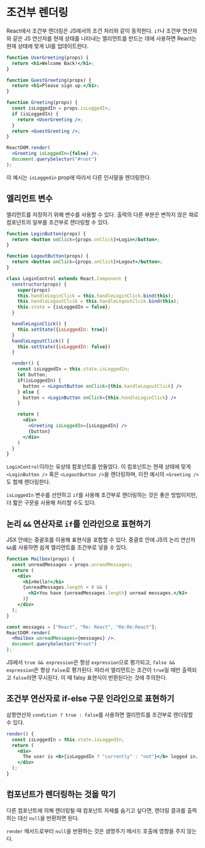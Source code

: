 # 조건부 렌더링

React에서 조건부 렌더링은 JS에서의 조건 처리와 같이 동작한다. `if`나 조건부 연산자와 같은 JS 연산자를 현재 상태를 나타내는 엘리먼트를 만드는 데에 사용하면 React는 현재 상태에 맞게 UI를 업데이트한다.

```jsx
function UserGreeting(props) {
  return <h1>Welcome Back!</h1>;
}

function GuestGreeting(props) {
  return <h1>Please sign up.</h1>;
}

function Greeting(props) {
  const isLoggedIn = props.isLoggedIn;
  if (isLoggedIn) {
    return <UserGreeting />;
  }
  return <GuestGreeting />;
}

ReactDOM.render(
  <Greeting isLoggedIn={false} />,
  document.querySelector("#root")
);
```

이 예시는 `isLoggedin` prop에 따라서 다른 인사말을 렌더링한다.

## 엘리먼트 변수

엘리먼트를 저장하기 위해 변수를 사용할 수 있다. 출력의 다른 부분은 변하지 않은 채로 컴포넌트의 일부를 조건부로 렌더링할 수 있다.

```jsx
function LoginButton(props) {
  return <button onClick={props.onClick}>Login</button>;
}

function LogoutButton(props) {
  return <button onClick={props.onClick}>Logout</button>;
}

class LoginControl extends React.Component {
  constructor(props) {
    super(props)
    this.handleLoginClick = this.handleLoginClick.bind(this);
    this.handleLogoutClcik = this.handleLogoutClcik.bind(this);
    this.state = {isLoggedIn = false};
  }

  handleLoginClick() {
    this.setState({isLoggedIn: true})
  }
  handleLogoutClick() {
    this.setState({isLoggedIn: false})
  }

  render() {
    const isLoggedIn = this.state.isLoggedIn;
    let button;
    if(isLoggedIn) {
      button = <LogoutButton onClick={this.handleLogoutClick} />
    } else {
      button = <LoginButton onClick={this.handleLoginClick} />
    }

    return (
      <div>
        <Greeting isLoggedIn={isLoggedIn} />
        {button}
      </div>
    )
  }
}
```

`LoginControl`이라는 유상태 컴포넌트를 만들었다. 이 컴포넌트는 현재 상태에 맞게 `<LoginButton />` 혹은 `<LogoutButton />`을 렌더링하며, 이전 예시의 `<Greeting />`도 함께 렌더링한다.

`isLoggedIn` 변수를 선언하고 `if`를 사용해 조건부로 렌더링하는 것은 좋은 방법이지만, 더 짧은 구문을 사용해 처리할 수도 있다.

## 논리 `&&` 연산자로 `if`를 인라인으로 표현하기

JSX 안에는 중괄호를 이용해 표현식을 포함할 수 있다. 중괄호 안에 JS의 논리 연산자 `&&`를 사용하면 쉽게 엘리먼트를 조건부로 넣을 수 있다.

```jsx
function Mailbox(props) {
  const unreadMessages = props.unreadMessages;
  return (
    <div>
      <h1>Hello!</h1>
      {unreadMessages.length > 0 && (
        <h2>You have {unreadMessages.length} unread messages.</h2>
      )}
    </div>
  );
}

const messages = ["React", "Re: React", "Re:Re:React"];
ReactDOM.render(
  <Mailbox unreadMessages={messages} />,
  document.querySelector("#root")
);
```

JS에서 `true && expression`은 항상 `expression`으로 평가되고, `false && expression`은 항상 `false`로 평가된다. 따라서 엘리먼트는 조건이 `true`일 때만 출력되고 `false`라면 무시된다. 이 때 falsy 표현식이 반환된다는 것에 주의한다.

## 조건부 연산자로 if-else 구문 인라인으로 표현하기

삼항연산자 `condition ? true : false`를 사용하면 엘리먼트를 조건부로 렌더링할 수 있다.

```jsx
render() {
  const isLoggedIn = this.state.isLoggedIn;
  return (
    <div>
      The user is <b>{isLoggedIn ? "currently" : "not"}</b> logged in.
    </div>
  );
}
```

## 컴포넌트가 렌더링하는 것을 막기

다른 컴포넌트에 의해 렌더링될 때 컴포넌트 자체를 숨기고 싶다면, 렌더링 결과를 출력하는 대신 `null`을 반환하면 된다.

`render` 메서드로부터 `null`을 반환하는 것은 생명주기 메서드 호출에 영향을 주지 않는다.
